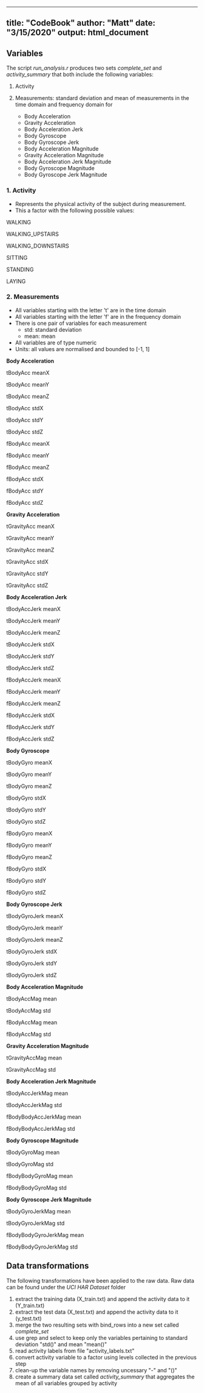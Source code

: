 
---
title: "CodeBook"
author: "Matt"
date: "3/15/2020"
output: html_document
---



## Variables

The script *run_analysis.r* produces two sets *complete_set* and *activity_summary* that both include the following variables: 

1. Activity 

2. Measurements: standard deviation and mean of measurements in the time domain and frequency domain for
    * Body Acceleration
    * Gravity Acceleration
    * Body Acceleration Jerk
    * Body Gyroscope
    * Body Gyroscope Jerk
    * Body Acceleration Magnitude
    * Gravity Acceleration Magnitude
    * Body Acceleration Jerk Magnitude
    * Body Gyroscope Magnitude
    * Body Gyroscope Jerk Magnitude
  
### 1. Activity

* Represents the physical activity of the subject during measurement.
* This a factor with the following possible values:

WALKING

WALKING_UPSTAIRS

WALKING_DOWNSTAIRS

SITTING

STANDING

LAYING


### 2. Measurements 

* All variables starting with the letter 't' are in the time domain
* All variables starting with the letter 'f' are in the frequency domain
* There is one pair of variables for each measurement
  - std: standard deviation
  - mean: mean
* All variables are of type numeric 
* Units: all values are normalised and bounded to [-1, 1]   


**Body Acceleration**

tBodyAcc meanX

tBodyAcc meanY

tBodyAcc meanZ

tBodyAcc stdX

tBodyAcc stdY

tBodyAcc stdZ

fBodyAcc meanX

fBodyAcc meanY

fBodyAcc meanZ

fBodyAcc stdX

fBodyAcc stdY

fBodyAcc stdZ


**Gravity Acceleration**

tGravityAcc meanX

tGravityAcc meanY

tGravityAcc meanZ

tGravityAcc stdX

tGravityAcc stdY

tGravityAcc stdZ


**Body Acceleration Jerk**

tBodyAccJerk meanX

tBodyAccJerk meanY

tBodyAccJerk meanZ

tBodyAccJerk stdX

tBodyAccJerk stdY

tBodyAccJerk stdZ

fBodyAccJerk meanX

fBodyAccJerk meanY

fBodyAccJerk meanZ

fBodyAccJerk stdX

fBodyAccJerk stdY

fBodyAccJerk stdZ


**Body Gyroscope**

tBodyGyro meanX

tBodyGyro meanY

tBodyGyro meanZ

tBodyGyro stdX

tBodyGyro stdY

tBodyGyro stdZ

fBodyGyro meanX

fBodyGyro meanY

fBodyGyro meanZ

fBodyGyro stdX

fBodyGyro stdY

fBodyGyro stdZ



**Body Gyroscope Jerk** 

tBodyGyroJerk meanX

tBodyGyroJerk meanY

tBodyGyroJerk meanZ

tBodyGyroJerk stdX

tBodyGyroJerk stdY

tBodyGyroJerk stdZ


**Body Acceleration Magnitude**

tBodyAccMag mean

tBodyAccMag std

fBodyAccMag mean

fBodyAccMag std


**Gravity Acceleration Magnitude**

tGravityAccMag mean

tGravityAccMag std


**Body Acceleration Jerk Magnitude**

tBodyAccJerkMag mean

tBodyAccJerkMag std

fBodyBodyAccJerkMag mean

fBodyBodyAccJerkMag std


**Body Gyroscope Magnitude**

tBodyGyroMag mean

tBodyGyroMag std

fBodyBodyGyroMag mean

fBodyBodyGyroMag std


**Body Gyroscope Jerk Magnitude**

tBodyGyroJerkMag mean

tBodyGyroJerkMag std

fBodyBodyGyroJerkMag mean

fBodyBodyGyroJerkMag std




## Data transformations

The following transformations have been applied to the raw data.
Raw data can be found under the *UCI HAR Dataset* folder

1. extract the training data (X_train.txt) and append the activity data to it (Y_train.txt)
2. extract the test data (X_test.txt) and append the activity data to it (y_test.txt)
3. merge the two resulting sets with bind_rows into a new set called *complete_set*
4. use grep and select to keep only the variables pertaining to standard deviation "std()" and mean "mean()"
5. read activity labels from file "activity_labels.txt"
6. convert activity variable to a factor using levels collected in the previous step
7. clean-up the variable names by removing uncessary "-" and "()"
8. create a summary data set called *activity_summary* that aggregates the mean of all variables grouped by activity


